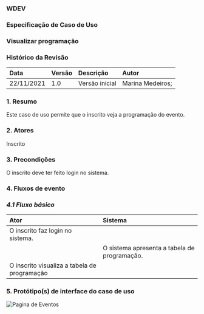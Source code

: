 ### WDEV
### Especificação de Caso de Uso
### Visualizar programação

### Histórico da Revisão

|   Data   | Versão|   Descrição  |        Autor              |
|:---------|:------|:-------------|:--------------------------|
|22/11/2021|  1.0  |Versão inicial|Marina Medeiros;| 


### 1. Resumo
Este caso de uso permite que o inscrito veja a programação do evento.

### 2. Atores
Inscrito

### 3. Precondições 
O inscrito deve ter feito login no sistema.

### 4. Fluxos de evento
### *4.1 Fluxo básico*
|   Ator   | Sistema |
|:---------|:------|
|O inscrito faz login no sistema.| |
| |O sistema apresenta a tabela de programação.|
|O inscrito visualiza a tabela de programação| |

### 5. Protótipo(s) de interface do caso de uso
![Pagina de Eventos](https://github.com/PI-InfoWeb-CNAT/eventos/blob/main/CasosDeUso/P%C3%A1gina%20inicial%20-%20Aluno.png)
